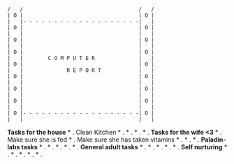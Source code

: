 ~~~
/   /                                     /   /
| O |                                     | O |
|   |- - - - - - - - - - - - - - - - - - -|   |
| O |                                     | O |
|   |                                     |   |
| O |                                     | O |
|   |                                     |   |
| O |                                     | O |
|   |        C O M P U T E R              |   |
| O |                                     | O |
|   |              R E P O R T            |   |
| O |                                     | O |
|   |                                     |   |
| O |                                     | O |
|   |                                     |   |
| O |                                     | O |
|   |                                     |   |
| O |- - - - - - - - - - - - - - - - - - -| O |
|   |                                     |   |
~~~

**Tasks for the house**
	* . Clean Kitchen
	* .
	* .
	* .
	* .
**Tasks for the wife <3**
	* . Make sure she is fed
	* . Make sure she has taken vitamins 
	* .
	* .
	* .
**Paladin-labs tasks**
	* .
	* .
	* .
	* .
	* .
**General adult tasks**
	* .
	* .
	* .
	* .
	* .
**Self nurturing**
	* . 
	* .
	* .
	* .
	* .
 
